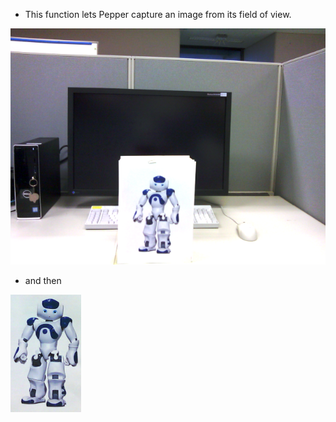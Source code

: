 - This function lets Pepper capture an image from its field of view.

![alt text](https://github.com/TuyenNguyenTanViet/begining/blob/master/CapImage.png)

- and then 

![alt text](https://github.com/TuyenNguyenTanViet/begining/blob/master/RefImage.png)





